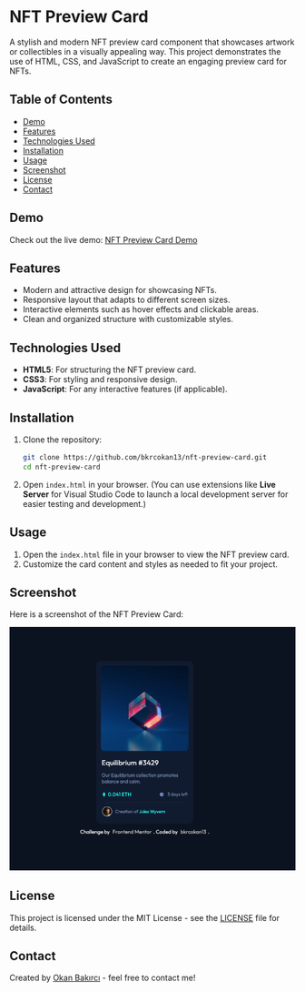 # NFT Preview Card

A stylish and modern NFT preview card component that showcases artwork or collectibles in a visually appealing way. This project demonstrates the use of HTML, CSS, and JavaScript to create an engaging preview card for NFTs.

## Table of Contents
- [Demo](#demo)
- [Features](#features)
- [Technologies Used](#technologies-used)
- [Installation](#installation)
- [Usage](#usage)
- [Screenshot](#screenshot)
- [License](#license)
- [Contact](#contact)

## Demo

Check out the live demo: [NFT Preview Card Demo](https://main--tourmaline-sunshine-5327d1.netlify.app/)
## Features

- Modern and attractive design for showcasing NFTs.
- Responsive layout that adapts to different screen sizes.
- Interactive elements such as hover effects and clickable areas.
- Clean and organized structure with customizable styles.

## Technologies Used

- **HTML5**: For structuring the NFT preview card.
- **CSS3**: For styling and responsive design.
- **JavaScript**: For any interactive features (if applicable).

## Installation

1. Clone the repository:

    ```bash
    git clone https://github.com/bkrcokan13/nft-preview-card.git
    cd nft-preview-card
    ```

2. Open `index.html` in your browser. (You can use extensions like **Live Server** for Visual Studio Code to launch a local development server for easier testing and development.)

## Usage

1. Open the `index.html` file in your browser to view the NFT preview card.
2. Customize the card content and styles as needed to fit your project.

## Screenshot

Here is a screenshot of the NFT Preview Card:

![NFT Preview Card Screenshot](1.png)
## License

This project is licensed under the MIT License - see the [LICENSE](LICENSE) file for details.

## Contact

Created by [Okan Bakırcı](https://github.com/bkrcokan13) - feel free to contact me!